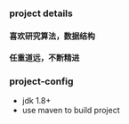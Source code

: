 ### project details
#### 喜欢研究算法，数据结构
#### 任重道远，不断精进
### project-config 
+ jdk 1.8+
+ use maven to build project

